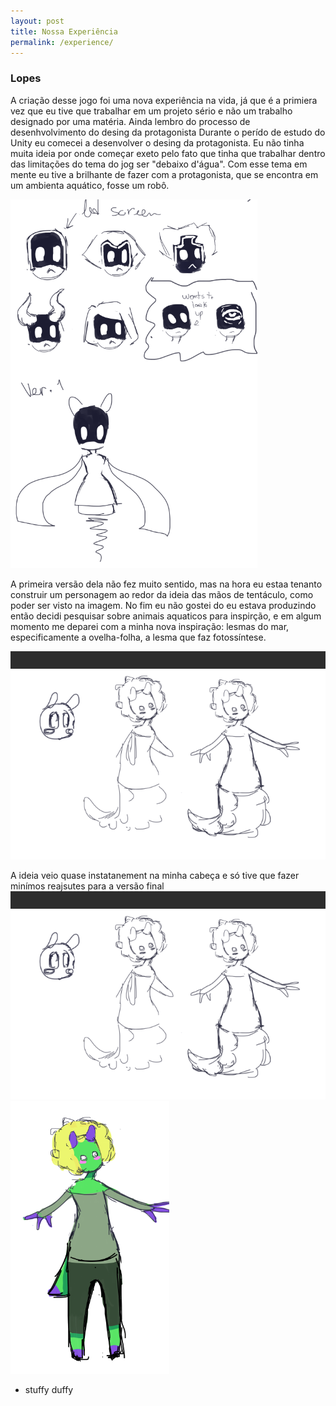```yaml
---
layout: post
title: Nossa Experiência
permalink: /experience/
---
```


### Lopes
A criação desse jogo foi uma nova experiência na vida, já que é a primiera vez que eu tive que trabalhar em um projeto sério e não um trabalho designado por uma matéria. Ainda lembro do processo de desenhvolvimento do desing da protagonista
Durante o perído de estudo do Unity eu comecei a desenvolver o desing da protagonista. Eu não tinha muita ideia por onde começar exeto pelo fato que tinha que trabalhar dentro das limitações do tema do jog ser "debaixo d'água". Com esse tema em mente eu tive a brilhante de fazer com a protagonista, que se encontra em um ambienta aquático, fosse um robô.

![](https://raw.githubusercontent.com/Laisczt/CoralQuest/page/img/primeira%20versao.png) 

A primeira versão dela não fez muito sentido, mas na hora eu estaa tenanto construir um personagem ao redor da ideia das mãos de tentáculo, como poder ser visto na imagem. No fim eu não gostei do eu estava produzindo então decidi pesquisar sobre animais aquaticos para inspirção, e em algum momento me deparei com a minha nova inspiração: lesmas do mar, especificamente a ovelha-folha, a lesma que faz fotossíntese. 

![](https://raw.githubusercontent.com/Laisczt/CoralQuest/page/img/segunda%20versao.png)

A ideia veio quase instatanement na minha cabeça e só tive que fazer minímos reajsutes para a versão final
![](https://raw.githubusercontent.com/Laisczt/CoralQuest/page/img/segunda%20versao.png) ![](https://raw.githubusercontent.com/Laisczt/CoralQuest/page/img/final%20v.png)
- stuffy duffy
